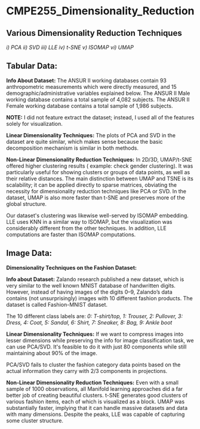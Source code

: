 # CMPE255_Dimensionality_Reduction

## Various Dimensionality Reduction Techniques
_i) PCA
ii) SVD
iii) LLE
iv) t-SNE
v) ISOMAP
vi) UMAP_

## Tabular Data:

**Info About Dataset:**
The ANSUR II working databases contain 93 anthropometric measurements which were directly measured, and 15 demographic/administrative variables explained below. The
ANSUR II Male working database contains a total sample of 4,082 subjects. The ANSUR II Female working database contains a total sample of 1,986 subjects.

**NOTE:** I did not feature extract the dataset; instead, I used all of the features solely for visualization.

**Linear Dimensionality Techniques:**
The plots of PCA and SVD in the dataset are quite similar, which makes sense because the basic decomposition mechanism is similar in both methods.

**Non-Linear Dimensionality Reduction Techniques:**
In 2D/3D, UMAP/t-SNE offered higher clustering results ( example: check gender clustering). It was particularly useful for showing clusters or groups of data points, as well as their relative distances. The main distinction between UMAP and TSNE is its scalability; it can be applied directly to sparse matrices, obviating the necessity for dimensionality reduction techniques like PCA or SVD. In the dataset, UMAP is also more faster than t-SNE and preserves more of the global structure.

Our dataset's clustering was likewise well-served by ISOMAP embedding. LLE uses KNN in a similar way to ISOMAP, but the visualization was considerably different from the other techniques. In addition, LLE computations are faster than ISOMAP computations.

## Image Data:

**Dimensionality Techniques on the Fashion Dataset:**

**Info about Dataset:**
Zalando research published a new dataset, which is very similar to the well known MNIST database of handwritten digits. However, instead of having images of the digits 0–9, Zalando’s data contains (not unsurprisingly) images with 10 different fashion products. The dataset is called Fashion-MNIST dataset.

The 10 different class labels are:
_0: T-shirt/top,
1: Trouser,
2: Pullover,
3: Dress,
4: Coat,
5: Sandal,
6: Shirt,
7: Sneaker,
8: Bag,
9: Ankle boot_

**Linear Dimensionality Techniques:**
If we want to compress images into lesser dimensions while preserving the info for image classification task, we can use PCA/SVD. It's feasible to do it with just 80 components while still maintaining about 90% of the image.

PCA/SVD fails to cluster the fashion category data points based on the actual information they carry with 2/3 components in projections. 

**Non-Linear Dimensionality Reduction Techniques:**
Even with a small sample of 1000 observations, all Manifold learning approaches did a far better job of creating beautiful clusters.
t-SNE generates good clusters of various fashion items, each of which is visualized as a block. UMAP was substantially faster, implying that it can handle massive datasets and data with many dimensions. Despite the peaks, LLE was capable of capturing some cluster structure.
